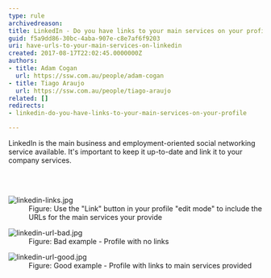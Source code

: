 ```yaml
---
type: rule
archivedreason: 
title: LinkedIn - Do you have links to your main services on your profile?
guid: f5a9dd86-30bc-4aba-907e-c8e7af6f9203
uri: have-urls-to-your-main-services-on-linkedin
created: 2017-08-17T22:02:45.0000000Z
authors:
- title: Adam Cogan
  url: https://ssw.com.au/people/adam-cogan
- title: Tiago Araujo
  url: https://ssw.com.au/people/tiago-araujo
related: []
redirects:
- linkedin-do-you-have-links-to-your-main-services-on-your-profile

---
```



<p>​​LinkedIn&#160;is the main business and employment-oriented social networking service available. It's important to keep it up-to-date and link it to your company services.</p>
<br><excerpt class='endintro'></excerpt><br>
<dl class="image"><dt> <img src="/PublishingImages/linkedin-links.jpg" alt="linkedin-links.jpg" /> </dt><dd>Figure&#58; Use the &quot;Link&quot; button in your profile &quot;edit mode&quot; to include the URLs for the main services your provide</dd></dl><dl class="badImage"><dt>​<img src="/PublishingImages/linkedin-url-bad.jpg" alt="linkedin-url-bad.jpg" /></dt><dd>Figure&#58; Bad example - Profile with no links</dd></dl><dl class="goodImage"><dt><img src="/PublishingImages/linkedin-url-good.jpg" alt="linkedin-url-good.jpg" /></dt><dd>Figure&#58; Good example - Profile with links to main services provided <br></dd></dl>


